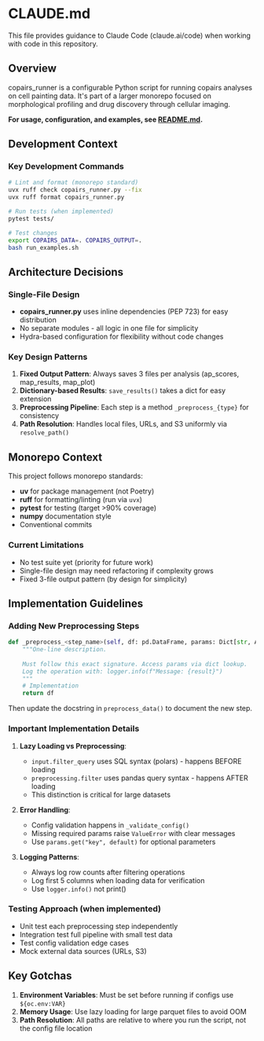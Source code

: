 # CLAUDE.md

This file provides guidance to Claude Code (claude.ai/code) when working with code in this repository.

## Overview

copairs_runner is a configurable Python script for running copairs analyses on cell painting data. It's part of a larger monorepo focused on morphological profiling and drug discovery through cellular imaging.

**For usage, configuration, and examples, see [README.md](README.md).**

## Development Context

### Key Development Commands
```bash
# Lint and format (monorepo standard)
uvx ruff check copairs_runner.py --fix
uvx ruff format copairs_runner.py

# Run tests (when implemented)
pytest tests/

# Test changes
export COPAIRS_DATA=. COPAIRS_OUTPUT=.
bash run_examples.sh
```

## Architecture Decisions

### Single-File Design
- **copairs_runner.py** uses inline dependencies (PEP 723) for easy distribution
- No separate modules - all logic in one file for simplicity
- Hydra-based configuration for flexibility without code changes

### Key Design Patterns
1. **Fixed Output Pattern**: Always saves 3 files per analysis (ap_scores, map_results, map_plot)
2. **Dictionary-based Results**: `save_results()` takes a dict for easy extension
3. **Preprocessing Pipeline**: Each step is a method `_preprocess_{type}` for consistency
4. **Path Resolution**: Handles local files, URLs, and S3 uniformly via `resolve_path()`

## Monorepo Context

This project follows monorepo standards:
- **uv** for package management (not Poetry)
- **ruff** for formatting/linting (run via `uvx`)
- **pytest** for testing (target >90% coverage)
- **numpy** documentation style
- Conventional commits

### Current Limitations
- No test suite yet (priority for future work)
- Single-file design may need refactoring if complexity grows
- Fixed 3-file output pattern (by design for simplicity)

## Implementation Guidelines

### Adding New Preprocessing Steps
```python
def _preprocess_<step_name>(self, df: pd.DataFrame, params: Dict[str, Any]) -> pd.DataFrame:
    """One-line description.
    
    Must follow this exact signature. Access params via dict lookup.
    Log the operation with: logger.info(f"Message: {result}")
    """
    # Implementation
    return df
```

Then update the docstring in `preprocess_data()` to document the new step.

### Important Implementation Details

1. **Lazy Loading vs Preprocessing**:
   - `input.filter_query` uses SQL syntax (polars) - happens BEFORE loading
   - `preprocessing.filter` uses pandas query syntax - happens AFTER loading
   - This distinction is critical for large datasets

2. **Error Handling**:
   - Config validation happens in `_validate_config()` 
   - Missing required params raise `ValueError` with clear messages
   - Use `params.get("key", default)` for optional parameters

3. **Logging Patterns**:
   - Always log row counts after filtering operations
   - Log first 5 columns when loading data for verification
   - Use `logger.info()` not print()

### Testing Approach (when implemented)
- Unit test each preprocessing step independently
- Integration test full pipeline with small test data
- Test config validation edge cases
- Mock external data sources (URLs, S3)

## Key Gotchas

1. **Environment Variables**: Must be set before running if configs use `${oc.env:VAR}`
2. **Memory Usage**: Use lazy loading for large parquet files to avoid OOM
3. **Path Resolution**: All paths are relative to where you run the script, not the config file location